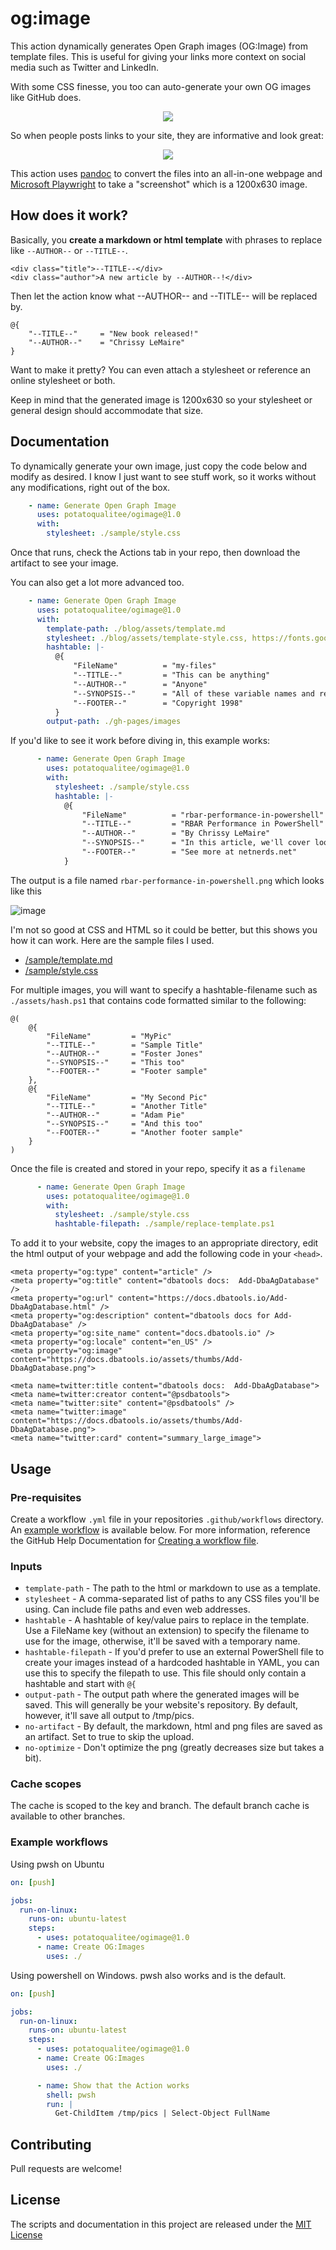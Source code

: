 # og:image

This action dynamically generates Open Graph images (OG:Image) from template files. This is useful for giving your links more context on social media such as Twitter and LinkedIn.

With some CSS finesse, you too can auto-generate your own OG images like GitHub does.

<center><img src="https://opengraph.githubassets.com/f1ac5cee6a934fa04d2fc7fbd76084a5343347798d1e9213d9c367eeecf73761/dataplat/dbatools"></center>

So when people posts links to your site, they are informative and look great:

<center><img src="https://user-images.githubusercontent.com/8278033/179485407-b721d755-92f2-4850-82b0-9a019c0b1917.png"></center>

This action uses [pandoc](https://pandoc.org/) to convert the files into an all-in-one webpage and [Microsoft Playwright](https://github.com/microsoft/playwright) to take a "screenshot" which is a 1200x630 image.

## How does it work?

Basically, you **create a markdown or html template** with phrases to replace like `--AUTHOR--` or `--TITLE--`.

```
<div class="title">--TITLE--</div>
<div class="author">A new article by --AUTHOR--!</div>
```

Then let the action know what --AUTHOR-- and --TITLE-- will be replaced by.

```
@{
    "--TITLE--"     = "New book released!"
    "--AUTHOR--"    = "Chrissy LeMaire"
}
```

Want to make it pretty? You can even attach a stylesheet or reference an online stylesheet or both.

Keep in mind that the generated image is 1200x630 so your stylesheet or general design should accommodate that size.

## Documentation

To dynamically generate your own image, just copy the code below and modify as desired. I know I just want to see stuff work, so it works without any modifications, right out of the box.

```yaml
    - name: Generate Open Graph Image
      uses: potatoqualitee/ogimage@1.0
      with:
        stylesheet: ./sample/style.css
```

Once that runs, check the Actions tab in your repo, then download the artifact to see your image.

You can also get a lot more advanced too.

```yaml
    - name: Generate Open Graph Image
      uses: potatoqualitee/ogimage@1.0
      with:
        template-path: ./blog/assets/template.md
        stylesheet: ./blog/assets/template-style.css, https://fonts.googleapis.com/css?family=Ubuntu
        hashtable: |-
          @{
              "FileName"          = "my-files"
              "--TITLE--"         = "This can be anything"
              "--AUTHOR--"        = "Anyone"
              "--SYNOPSIS--"      = "All of these variable names and replacement values are just made up"
              "--FOOTER--"        = "Copyright 1998"
          }
        output-path: ./gh-pages/images
```

If you'd like to see it work before diving in, this example works:

```yaml
      - name: Generate Open Graph Image
        uses: potatoqualitee/ogimage@1.0
        with:
          stylesheet: ./sample/style.css
          hashtable: |-
            @{
                "FileName"          = "rbar-performance-in-powershell"
                "--TITLE--"         = "RBAR Performance in PowerShell"
                "--AUTHOR--"        = "By Chrissy LeMaire"
                "--SYNOPSIS--"      = "In this article, we'll cover looping performance for PowerShell."
                "--FOOTER--"        = "See more at netnerds.net"
            }
```

The output is a file named `rbar-performance-in-powershell.png` which looks like this

![image](https://user-images.githubusercontent.com/8278033/179579774-671d6dc7-e49f-4e19-9456-f3a5108e496b.png)

I'm not so good at CSS and HTML so it could be better, but this shows you how it can work. Here are the sample files I used.

* [/sample/template.md](https://raw.githubusercontent.com/potatoqualitee/ogimage/main/sample/template.md)
* [/sample/style.css](https://github.com/potatoqualitee/ogimage/blob/action/main/style.css)


For multiple images, you will want to specify a hashtable-filename such as `./assets/hash.ps1` that contains code formatted similar to the following:

```
@(
    @{
        "FileName"         = "MyPic"
        "--TITLE--"        = "Sample Title"
        "--AUTHOR--"       = "Foster Jones"
        "--SYNOPSIS--"     = "This too"
        "--FOOTER--"       = "Footer sample"
    },
    @{
        "FileName"         = "My Second Pic"
        "--TITLE--"        = "Another Title"
        "--AUTHOR--"       = "Adam Pie"
        "--SYNOPSIS--"     = "And this too"
        "--FOOTER--"       = "Another footer sample"
    }
)
```

Once the file is created and stored in your repo, specify it as a `filename`


```yaml
      - name: Generate Open Graph Image
        uses: potatoqualitee/ogimage@1.0
        with:
          stylesheet: ./sample/style.css
          hashtable-filepath: ./sample/replace-template.ps1
```

To add it to your website, copy the images to an appropriate directory, edit the html output of your webpage and add the following code in your `<head>`.

```
<meta property="og:type" content="article" />
<meta property="og:title" content="dbatools docs:  Add-DbaAgDatabase" />
<meta property="og:url" content="https://docs.dbatools.io/Add-DbaAgDatabase.html" />
<meta property="og:description" content="dbatools docs for Add-DbaAgDatabase" />
<meta property="og:site_name" content="docs.dbatools.io" />
<meta property="og:locale" content="en_US" />
<meta property="og:image" content="https://docs.dbatools.io/assets/thumbs/Add-DbaAgDatabase.png">

<meta name=twitter:title content="dbatools docs:  Add-DbaAgDatabase">
<meta name=twitter:creator content="@psdbatools">
<meta name="twitter:site" content="@psdbatools" />
<meta name="twitter:image" content="https://docs.dbatools.io/assets/thumbs/Add-DbaAgDatabase.png">
<meta name="twitter:card" content="summary_large_image"> 
```


## Usage

### Pre-requisites
Create a workflow `.yml` file in your repositories `.github/workflows` directory. An [example workflow](#example-workflow) is available below. For more information, reference the GitHub Help Documentation for [Creating a workflow file](https://help.github.com/en/articles/configuring-a-workflow#creating-a-workflow-file).

### Inputs

* `template-path` - The path to the html or markdown to use as a template.
* `stylesheet` - A comma-separated list of paths to any CSS files you'll be using. Can include file paths and even web addresses.
* `hashtable` - A hashtable of key/value pairs to replace in the template. Use a FileName key (without an extension) to specify the filename to use for the image, otherwise, it'll be saved with a temporary name.
* `hashtable-filepath` - If you'd prefer to use an external PowerShell file to create your images instead of a hardcoded hashtable in YAML, you can use this to specify the filepath to use. This file should only contain a hashtable and start with `@{`
* `output-path` - The output path where the generated images will be saved. This will generally be your website's repository. By default, however, it'll save all output to /tmp/pics.
* `no-artifact` - By default, the markdown, html and png files are saved as an artifact. Set to true to skip the upload.
* `no-optimize` - Don't optimize the png (greatly decreases size but takes a bit).

### Cache scopes
The cache is scoped to the key and branch. The default branch cache is available to other branches. 

### Example workflows

Using pwsh on Ubuntu

```yaml
on: [push]

jobs:
  run-on-linux:
    runs-on: ubuntu-latest
    steps:
      - uses: potatoqualitee/ogimage@1.0
      - name: Create OG:Images
        uses: ./

```

Using powershell on Windows. pwsh also works and is the default.

```yaml
on: [push]

jobs:
  run-on-linux:
    runs-on: ubuntu-latest
    steps:
      - uses: potatoqualitee/ogimage@1.0
      - name: Create OG:Images
        uses: ./

      - name: Show that the Action works
        shell: pwsh
        run: |
          Get-ChildItem /tmp/pics | Select-Object FullName
```

## Contributing
Pull requests are welcome!

## License
The scripts and documentation in this project are released under the [MIT License](LICENSE)
